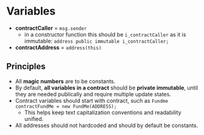 # Variables

- **contractCaller** = ``msg.sender``
  - in a constructor function this should be ``i_contractCaller`` as it is immutable: ``address public immutable i_contractCaller;``
- **contractAddress** = ``address(this)``

## Principles

- All **magic numbers** are to be constants.
- By default, **all variables in a contract** should be **private immutable**, until they are needed publically and require multiple update states.
- Contract variables should start with contract, such as ``Fundme contractFundMe = new FundMe(ADDRESS);``
  - This helps keep text capitalization conventions and readability unified.
- All addresses should not hardcoded and should by default be constants.
